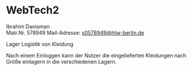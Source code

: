 # WebTech2

Ibrahim Danisman  
Matr.Nr. 578949
Mail-Adresse:  s0578949@htw-berlin.de

Lager Logistik von Kleidung

Nach einem Einloggen kann der Nutzer die eingelieferten Kleidungen nach Größe einlagern in die verschiedenen Lagern.